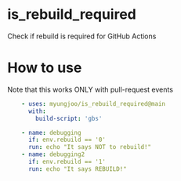 # is_rebuild_required
Check if rebuild is required for GitHub Actions


# How to use

Note that this works ONLY with pull-request events

```yaml
    - uses: myungjoo/is_rebuild_required@main
      with:
        build-script: 'gbs'

    - name: debugging
      if: env.rebuild == '0'
      run: echo "It says NOT to rebuild!"
    - name: debugging2
      if: env.rebuild == '1'
      run: echo "It says REBUILD!"

```
